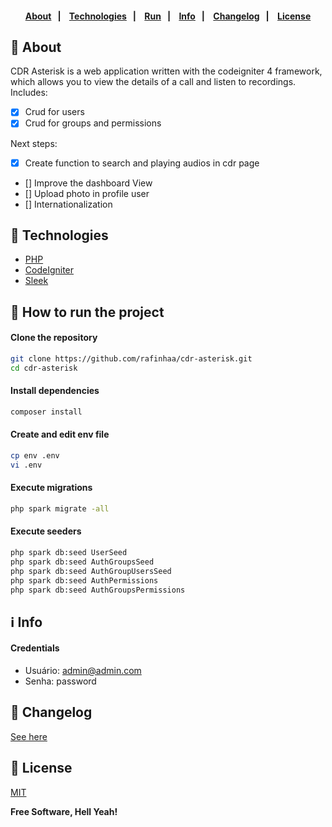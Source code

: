 <h4 align="center">
    <br><br>
    <p align="center">
      <a href="#-about">About</a>&nbsp;&nbsp;&nbsp;|&nbsp;&nbsp;&nbsp;
      <a href="#-technologies">Technologies</a>&nbsp;&nbsp;&nbsp;|&nbsp;&nbsp;&nbsp;
      <a href="#-how-to-run-the-project">Run</a>&nbsp;&nbsp;&nbsp;|&nbsp;&nbsp;&nbsp;
      <a href="#-info">Info</a>&nbsp;&nbsp;&nbsp;|&nbsp;&nbsp;&nbsp;
      <a href="#-changelog">Changelog</a>&nbsp;&nbsp;&nbsp;|&nbsp;&nbsp;&nbsp;
      <a href="#-license">License</a>
  </p>
</h4>

## 🔖 About

CDR Asterisk is a web application written with the codeigniter 4 framework, which allows you to view the details of a call and listen to recordings.
Includes:
- [X] Crud for users
- [X] Crud for groups and permissions

Next steps:
- [X] Create function to search and playing audios in cdr page
- [] Improve the dashboard View
- [] Upload photo in profile user
- [] Internationalization

## 🚀 Technologies

- [PHP](https://php.net/)
- [CodeIgniter](https://codeigniter.com/)
- [Sleek](https://sleek.tafcoder.com/)

## 🏁 How to run the project

#### Clone the repository

```bash
git clone https://github.com/rafinhaa/cdr-asterisk.git
cd cdr-asterisk
```

#### Install dependencies

```bash
composer install
```

#### Create and edit env file

```bash
cp env .env
vi .env
```

#### Execute migrations

```bash
php spark migrate -all
```

#### Execute seeders

```bash
php spark db:seed UserSeed
php spark db:seed AuthGroupsSeed
php spark db:seed AuthGroupUsersSeed
php spark db:seed AuthPermissions
php spark db:seed AuthGroupsPermissions
```

## ℹ️ Info

#### Credentials

- Usuário: admin@admin.com
- Senha: password

## 📄 Changelog

[See here](docs/changelog.md)

## 📝 License

[MIT](LICENSE)

**Free Software, Hell Yeah!**

